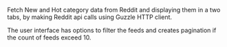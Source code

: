 Fetch New and Hot category data from Reddit and displaying them in a two tabs, by making 
Reddit api calls using Guzzle HTTP client.

The user interface has options to filter the feeds and creates pagination if the count of feeds exceed 10.